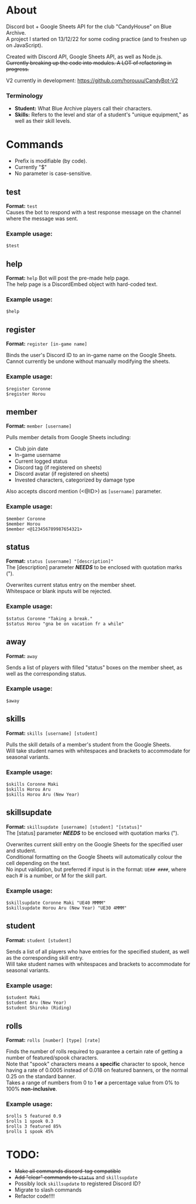 # About
Discord bot + Google Sheets API for the club "CandyHouse" on Blue Archive.  
A project I started on 13/12/22 for some coding practice (and to freshen up on JavaScript).  
  
Created with Discord API, Google Sheets API, as well as Node.js.  
~~Currently breaking up the code into modules. A LOT of refactoring in progress.~~

V2 currently in development: https://github.com/horouuu/CandyBot-V2

### Terminology
+ **Student:** What Blue Archive players call their characters.  
+ **Skills:** Refers to the level and star of a student's "unique equipment," as well as their skill levels.


# Commands
* Prefix is modifiable (by code).  
* Currently "$"  
* No parameter is case-sensitive.  


## test  
**Format:** `test`  
Causes the bot to respond with a test response message on the channel where the message was sent.  
### Example usage:  
```
$test
```

## help  
**Format:** `help`
Bot will post the pre-made help page.  
The help page is a DiscordEmbed object with hard-coded text.  
### Example usage:  
```
$help
```

## register  
**Format:** `register [in-game name]`  
  
Binds the user's Discord ID to an in-game name on the Google Sheets.  
Cannot currently be undone without manually modifying the sheets.  
### Example usage:  
```
$register Coronne  
$register Horou  
```

## member  
**Format:** `member [username]`  
  
Pulls member details from Google Sheets including:
- Club join date
- In-game username
- Current logged status
- Discord tag (if registered on sheets)  
- Discord avatar (if registered on sheets)
- Invested characters, categorized by damage type  

Also accepts discord mention (<@ID>) as `[username]` parameter.  
### Example usage:
```
$member Coronne
$member Horou
$member <@123456789987654321>
```

## status  
**Format:** `status [username] "[description]"`  
The [description] parameter ***NEEDS*** to be enclosed with quotation marks (").  
  
Overwrites current status entry on the member sheet.  
Whitespace or blank inputs will be rejected.  
### Example usage:  
```
$status Coronne "Taking a break."
$status Horou "gna be on vacation fr a while"
```

## away  
**Format:** `away`  
  
Sends a list of players with filled "status" boxes on the member sheet, as well as the corresponding status.  
### Example usage:  
```
$away
```

## skills  
**Format:** `skills [username] [student]`  
  
Pulls the skill details of a member's student from the Google Sheets.  
Will take student names with whitespaces and brackets to accommodate for seasonal variants.
### Example usage:  
```
$skills Coronne Maki
$skills Horou Aru
$skills Horou Aru (New Year)
```

## skillsupdate  
**Format:** `skillsupdate [username] [student] "[status]"`  
The [status] parameter ***NEEDS*** to be enclosed with quotation marks (").  
  
Overwrites current skill entry on the Google Sheets for the specified user and student.  
Conditional formatting on the Google Sheets will automatically colour the cell depending on the text.  
No input vaildation, but preferred if input is in the format: `UE## ####`, where each # is a number, or M for the skill part.
### Example usage:  
```
$skillsupdate Coronne Maki "UE40 MMMM"
$skillsupdate Horou Aru (New Year) "UE30 4MMM"
```  

## student  
**Format:** `student [student]`  
  
Sends a list of all players who have entries for the specified student, as well as the corresponding skill entry.  
Will take student names with whitespaces and brackets to accommodate for seasonal variants.  
### Example usage:
```
$student Maki
$student Aru (New Year)
$student Shiroko (Riding)
```  
  
## rolls
**Format:** `rolls [number] [type] [rate]`  
   
Finds the number of rolls required to guarantee a certain rate of getting a number of featured/spook characters.  
Note that "spook" characters means a **specific** character to spook, hence having a rate of 0.0005 instead of 0.018 on featured banners, or the normal 0.25 on the standard banner.  
Takes a range of numbers from 0 to 1 **or** a percentage value from 0% to 100% **non-inclusive**.
### Example usage:  
```
$rolls 5 featured 0.9
$rolls 1 spook 0.3  
$rolls 3 featured 85%
$rolls 1 spook 45%
```  
  
  
# TODO:
- ~~Make all commands discord-tag compatible~~
- ~~Add "clear" commands to `status`~~ and `skillsupdate`
- Possibly lock `skillsupdate` to registered Discord ID?
- Migrate to slash commands
- Refactor code!!!!
